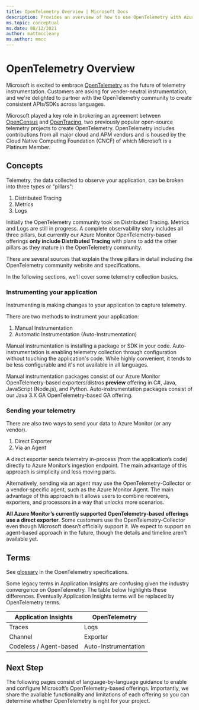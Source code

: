 ```yaml
---
title: OpenTelemetry Overview | Microsoft Docs
description: Provides an overview of how to use OpenTelemetry with Azure Monitor
ms.topic: conceptual
ms.date: 08/12/2021
author: mattmccleary
ms.author: mmcc
---
```


# OpenTelemetry Overview

Microsoft is excited to embrace [OpenTelemetry](https://opentelemetry.io/) as the future of telemetry instrumentation. Customers are asking for vender-neutral instrumentation, and we're delighted to partner with the OpenTelemetry community to create consistent APIs/SDKs across languages.

Microsoft played a key role in brokering an agreement between [OpenCensus](https://opencensus.io/) and [OpenTracing](https://opentracing.io/), two previously popular open-source telemetry projects to create OpenTelemetry. OpenTelemetry includes contributions from all major cloud and APM vendors and is housed by the Cloud Native Computing Foundation (CNCF) of which Microsoft is a Platinum Member.

## Concepts

Telemetry, the data collected to observe your application, can be broken into three types or "pillars":
1.	Distributed Tracing
2.	Metrics
3.	Logs

Initially the OpenTelemetry community took on Distributed Tracing. Metrics and Logs are still in progress. A complete observability story includes all three pillars, but currently our Azure Monitor OpenTelemetry-based offerings **only include Distributed Tracing** with plans to add the other pillars as they mature in the OpenTelemetry community.

There are several sources that explain the three pillars in detail including the OpenTelemetry community website and specifications.

In the following sections, we'll cover some telemetry collection basics.

### Instrumenting your application

Instrumenting is making changes to your application to capture telemetry.

There are two methods to instrument your application:
1.	Manual Instrumentation
2.	Automatic Instrumentation (Auto-Instrumentation)

Manual instrumentation is installing a package or SDK in your code. Auto-instrumentation is enabling telemetry collection through configuration without touching the application's code. While highly convenient, it tends to be less configurable and it's not available in all languages.

Manual instrumentation packages consist of our Azure Monitor OpenTelemetry-based exporters/distros **preview** offering in C#, Java, JavaScript (Node.js), and Python. Auto-instrumentation packages consist of our Java 3.X GA OpenTelemetry-based GA offering.

### Sending your telemetry

There are also two ways to send your data to Azure Monitor (or any vendor).
1. Direct Exporter
2. Via an Agent

A direct exporter sends telemetry in-process (from the application’s code) directly to Azure Monitor’s ingestion endpoint. The main advantage of this approach is simplicity and less moving parts.

Alternatively, sending via an agent may use the OpenTelemetry-Collector or a vendor-specific agent, such as the Azure Monitor Agent. The main advantage of this approach is it allows users to combine receivers, exporters, and processors in a way that unlocks more scenarios.

**All Azure Monitor’s currently supported OpenTelemetry-based offerings use a direct exporter**. Some customers use the OpenTelemetry-Collector even though Microsoft doesn’t officially support it. We expect to support an agent-based approach in the future, though the details and timeline aren't available yet.

## Terms

See [glossary](https://github.com/open-telemetry/opentelemetry-specification/blob/main/specification/glossary.md) in the OpenTelemetry specifications.

Some legacy terms in Application Insights are confusing given the industry convergence on OpenTelemetry. The table below highlights these differences. Eventually Application Insights terms will be replaced by OpenTelemetry terms.

Application Insights | OpenTelemetry
------ | ------
Traces   | Logs
Channel   | Exporter  
Codeless / Agent-based   | Auto-Instrumentation

## Next Step

The following pages consist of language-by-language guidance to enable and configure Microsoft’s OpenTelemetry-based offerings. Importantly, we share the available functionality and limitations of each offering so you can determine whether OpenTelemetry is right for your project.
